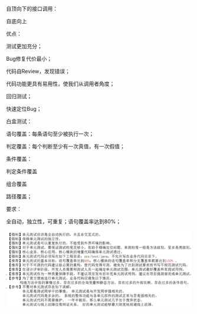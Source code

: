 自顶向下的接口调用：

自底向上

优点：

测试更加充分；

Bug修复代价最小；

代码自Review，发现错误；

代码功能更具有易用性，使我们从调用者角度；

回归测试；

快速定位Bug；



白盒测试：

语句覆盖：每条语句至少被执行一次；

判定覆盖：每个判断至少有一次真值，有一次假值；

条件覆盖：

判定条件覆盖

组合覆盖

路径覆盖；



要求：

全自动，独立性，可重复；语句覆盖率达到80%；

![image-20210425111919663](media/image-20210425111919663.png)

